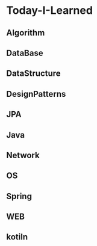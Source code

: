 # Today-I-Learned
## Algorithm
## DataBase
## DataStructure
## DesignPatterns
## JPA
## Java
## Network
## OS
## Spring
## WEB
## kotiln
